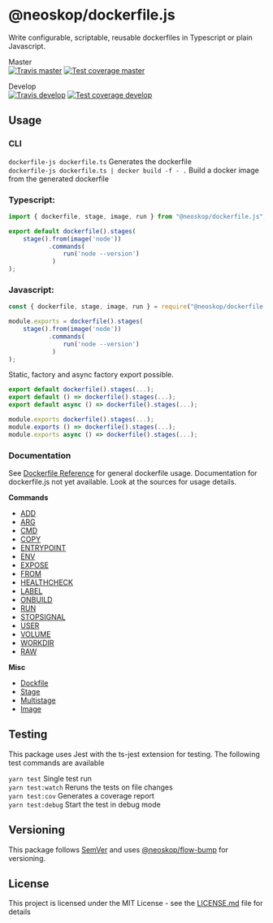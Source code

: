 # @neoskop/dockerfile.js

Write configurable, scriptable, reusable dockerfiles in Typescript or plain Javascript.

Master  
[![Travis master][travis-master-image]][travis-master-url]
[![Test coverage master][coveralls-master-image]][coveralls-master-url]

Develop  
[![Travis develop][travis-develop-image]][travis-develop-url]
[![Test coverage develop][coveralls-develop-image]][coveralls-develop-url]

## Usage

### CLI

`dockerfile-js dockerfile.ts` Generates the dockerfile  
`dockerfile-js dockerfile.ts | docker build -f - .` Build a docker image from the generated dockerfile

### Typescript:
```typescript
import { dockerfile, stage, image, run } from "@neoskop/dockerfile.js";

export default dockerfile().stages(
    stage().from(image('node'))
           .commands(
               run('node --version')
            )
);
```

### Javascript:  
```javascript
const { dockerfile, stage, image, run } = require("@neoskop/dockerfile.js");

module.exports = dockerfile().stages(
    stage().from(image('node'))
           .commands(
               run('node --version')
            )
);
```

Static, factory and async factory export possible.

```typescript
export default dockerfile().stages(...);
export default () => dockerfile().stages(...);
export default async () => dockerfile().stages(...);

module.exports dockerfile().stages(...);
module.exports () => dockerfile().stages(...);
module.exports async () => dockerfile().stages(...);
```

### Documentation

See [Dockerfile Reference](https://docs.docker.com/engine/reference/builder/) for general dockerfile usage. Documentation for dockerfile.js not yet available. Look at the sources for usage details.

**Commands**

* [ADD](./src/lib/add.ts)
* [ARG](./src/lib/arg.ts)
* [CMD](./src/lib/cmd.ts)
* [COPY](./src/lib/copy.ts)
* [ENTRYPOINT](./src/lib/entrypoint.ts)
* [ENV](./src/lib/env.ts)
* [EXPOSE](./src/lib/expose.ts)
* [FROM](./src/lib/from.ts)
* [HEALTHCHECK](./src/lib/healthcheck.ts)
* [LABEL](./src/lib/label.ts)
* [ONBUILD](./src/lib/onbuild.ts)
* [RUN](./src/lib/run.ts)
* [STOPSIGNAL](./src/lib/stopsignal.ts)
* [USER](./src/lib/user.ts)
* [VOLUME](./src/lib/volume.ts)
* [WORKDIR](./src/lib/workdir.ts)
* [RAW](./src/lib/raw.ts)

**Misc**
* [Dockfile](./src/dockerfile.ts)
* [Stage](./src/stage.ts)
* [Multistage](./src/multistage.ts)
* [Image](./src/image.ts)


## Testing

This package uses Jest with the ts-jest extension for testing. The following test commands are available

`yarn test` Single test run  
`yarn test:watch` Reruns the tests on file changes  
`yarn test:cov` Generates a coverage report  
`yarn test:debug` Start the test in debug mode  

## Versioning

This package follows [SemVer](https://semver.org/) and uses [@neoskop/flow-bump](https://github.com/neoskop/flow-bump) for versioning.

## License

This project is licensed under the MIT License - see the [LICENSE.md](./LICENSE.md) file for details

[travis-master-image]: https://img.shields.io/travis/neoskop/adamant/master.svg
[travis-master-url]: https://travis-ci.org/neoskop/adamant
[travis-develop-image]: https://img.shields.io/travis/neoskop/adamant/develop.svg
[travis-develop-url]: https://travis-ci.org/neoskop/adamant
[coveralls-master-image]: https://coveralls.io/repos/github/neoskop/adamant/badge.svg?branch=master
[coveralls-master-url]: https://coveralls.io/github/neoskop/adamant?branch=master
[coveralls-develop-image]: https://coveralls.io/repos/github/neoskop/adamant/badge.svg?branch=develop
[coveralls-develop-url]: https://coveralls.io/github/neoskop/adamant?branch=develop